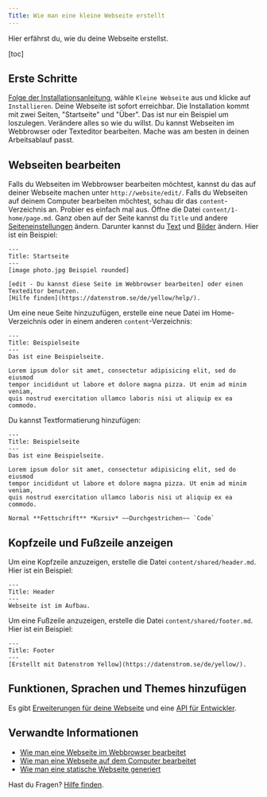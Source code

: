 ```yaml
---
Title: Wie man eine kleine Webseite erstellt
---
```

Hier erfährst du, wie du deine Webseite erstellst.

[toc]

## Erste Schritte

[Folge der Installationsanleitung](how-to-get-started), wähle `Kleine Webseite` aus und klicke auf `Installieren`. Deine Webseite ist sofort erreichbar. Die Installation kommt mit zwei Seiten, "Startseite" und "Über". Das ist nur ein Beispiel um loszulegen. Verändere alles so wie du willst. Du kannst Webseiten im Webbrowser oder Texteditor bearbeiten. Mache was am besten in deinen Arbeitsablauf passt.

## Webseiten bearbeiten

Falls du Webseiten im Webbrowser bearbeiten möchtest, kannst du das auf deiner Webseite machen unter `http://website/edit/`. Falls du Webseiten auf deinem Computer bearbeiten möchtest, schau dir das `content`-Verzeichnis an. Probier es einfach mal aus. Öffne die Datei `content/1-home/page.md`. Ganz oben auf der Seite kannst du `Title` und andere [Seiteneinstellungen](how-to-change-the-system#seiteneinstellungen) ändern. Darunter kannst du [Text](how-to-change-the-content#text) und [Bilder](how-to-change-the-media#bilder) ändern. Hier ist ein Beispiel:

```
---
Title: Startseite
---
[image photo.jpg Beispiel rounded]

[edit - Du kannst diese Seite im Webbrowser bearbeiten] oder einen Texteditor benutzen.  
[Hilfe finden](https://datenstrom.se/de/yellow/help/).
```

Um eine neue Seite hinzuzufügen, erstelle eine neue Datei im Home-Verzeichnis oder in einem anderen `content`-Verzeichnis:

```
---
Title: Beispielseite
---
Das ist eine Beispielseite.

Lorem ipsum dolor sit amet, consectetur adipisicing elit, sed do eiusmod 
tempor incididunt ut labore et dolore magna pizza. Ut enim ad minim veniam, 
quis nostrud exercitation ullamco laboris nisi ut aliquip ex ea commodo.
```

Du kannst Textformatierung hinzufügen:

```
---
Title: Beispielseite
---
Das ist eine Beispielseite.

Lorem ipsum dolor sit amet, consectetur adipisicing elit, sed do eiusmod 
tempor incididunt ut labore et dolore magna pizza. Ut enim ad minim veniam, 
quis nostrud exercitation ullamco laboris nisi ut aliquip ex ea commodo.

Normal **Fettschrift** *Kursiv* ~~Durchgestrichen~~ `Code`
```

## Kopfzeile und Fußzeile anzeigen

Um eine Kopfzeile anzuzeigen, erstelle die Datei `content/shared/header.md`. Hier ist ein Beispiel:

```
---
Title: Header
---
Webseite ist im Aufbau.
```

Um eine Fußzeile anzuzeigen, erstelle die Datei `content/shared/footer.md`. Hier ist ein Beispiel:

```
---
Title: Footer
---
[Erstellt mit Datenstrom Yellow](https://datenstrom.se/de/yellow/).
```

## Funktionen, Sprachen und Themes hinzufügen

Es gibt [Erweiterungen für deine Webseite](https://datenstrom.se/de/yellow/extensions/) und eine [API für Entwickler](api-for-developers).

## Verwandte Informationen

* [Wie man eine Webseite im Webbrowser bearbeitet](https://github.com/annaesvensson/yellow-edit/tree/main/README-de.md)
* [Wie man eine Webseite auf dem Computer bearbeitet](https://github.com/annaesvensson/yellow-core/tree/main/README-de.md)
* [Wie man eine statische Webseite generiert](https://github.com/annaesvensson/yellow-generate/tree/main/README-de.md)

Hast du Fragen? [Hilfe finden](.).
